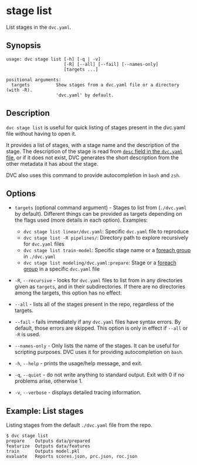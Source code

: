 # stage list

List <abbr>stages</abbr> in the `dvc.yaml`.

## Synopsis

```usage
usage: dvc stage list [-h] [-q | -v]
                      [-R] [--all] [--fail] [--names-only]
                      [targets ...]

positional arguments:
  targets          Show stages from a dvc.yaml file or a directory (with -R).
                   'dvc.yaml' by default.
```

## Description

`dvc stage list` is useful for quick listing of stages present in the dvc.yaml
file without having to open it.

It provides a list of stages, with a stage name and the description of the
stage. The description of the stage is read from
[`desc` field in the `dvc.yaml` file](doc/user-guide/project-structure/pipelines-files#stage-entries),
or if it does not exist, DVC generates the short description from the other
metadata it has about the stage.

DVC also uses this command to provide autocompletion in `bash` and `zsh`.

## Options

- `targets` (optional command argument) - Stages to list from (`./dvc.yaml` by
  default). Different things can be provided as targets depending on the flags
  used (more details in each option). Examples:

  - `dvc stage list linear/dvc.yaml`: Specific `dvc.yaml` file to reproduce
  - `dvc stage list -R pipelines/`: Directory path to explore recursively for
    `dvc.yaml` files
  - `dvc stage list train-model`: Specific stage name or a
    [foreach group](doc/user-guide/project-structure/pipelines-files#foreach-stages)
    in `./dvc.yaml`
  - `dvc stage list modeling/dvc.yaml:prepare`: Stage or a
    [foreach group](doc/user-guide/project-structure/pipelines-files#foreach-stages)
    in a specific `dvc.yaml` file

- `-R`, `--recursive` - looks for `dvc.yaml` files to list from in any
  directories given as `targets`, and in their subdirectories. If there are no
  directories among the targets, this option has no effect.

- `--all` - lists all of the stages present in the repo, regardless of the
  targets.

- `--fail` - fails immediately if any `dvc.yaml` files have syntax errors. By
  default, those errors are skipped. This option is only in effect if `--all` or
  `-R` is used.

- `--names-only` - Only lists the name of the stages. It can be useful for
  scripting purposes. DVC uses it for providing autocompletion on `bash`.

- `-h`, `--help` - prints the usage/help message, and exit.

- `-q`, `--quiet` - do not write anything to standard output. Exit with 0 if no
  problems arise, otherwise 1.

- `-v`, `--verbose` - displays detailed tracing information.

## Example: List stages

Listing stages from the default `./dvc.yaml` file from the repo.

```dvc
$ dvc stage list
prepare    Outputs data/prepared
featurize  Outputs data/features
train      Outputs model.pkl
evaluate   Reports scores.json, prc.json, roc.json
```
